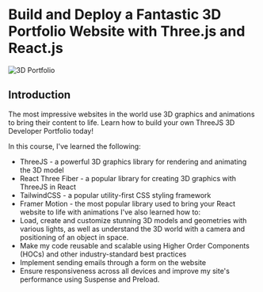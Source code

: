 # Build and Deploy a Fantastic 3D Portfolio Website with Three.js and React.js
![3D Portfolio](https://i.ibb.co/9ykhLtM/Thumbnail.png)

## Introduction
The most impressive websites in the world use 3D graphics and animations to bring their content to life. Learn how to build your own ThreeJS 3D Developer Portfolio today! 
 
In this course, I've learned the following:
- ThreeJS - a powerful 3D graphics library for rendering and animating the 3D model
- React Three Fiber - a popular library for creating 3D graphics with ThreeJS in React
- TailwindCSS - a popular utility-first CSS styling framework
- Framer Motion - the most popular library used to bring your React website to life with animations
I've also learned how to:
- Load, create and customize stunning 3D models and geometries with various lights, as well as understand the 3D world with a camera and positioning of an object in space.
- Make my code reusable and scalable using Higher Order Components (HOCs) and other industry-standard best practices
- Implement sending emails through a form on the website
- Ensure responsiveness across all devices and improve my site's performance using Suspense and Preload.
